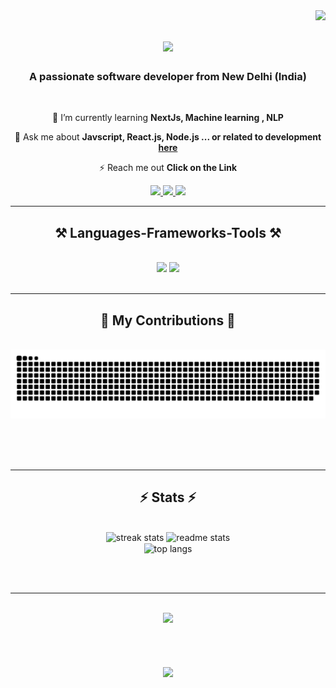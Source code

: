 <img align="right" src="https://visitor-badge.laobi.icu/badge?page_id=ajmal117.ajmal117" />

<h1 align="center">
    <img src="https://readme-typing-svg.herokuapp.com/?font=Righteous&size=35&center=true&vCenter=true&width=500&height=70&duration=4000&lines=Hi+There!+👋;+I'm+Ajmal+Ali!;" />
</h1>

<h3 align="center">A passionate software developer from New Delhi (India) </h3>

<br/>

<div align="center">
 
 <!-- 🔭 I’m currently working on **a marketplace** -->
 
 🌱 I’m currently learning **NextJs, Machine learning , NLP**

💬 Ask me about **Javscript, React.js, Node.js ... or related to development [here](https://github.com/ajmal117/ajmal117/issues)**

⚡ Reach me out **Click on the Link**

 </div>
 
<div align="center"> 
  <a href="mailto:ajmal07jmi@gmail.com">
    <img src="https://img.shields.io/badge/Gmail-333333?style=for-the-badge&logo=gmail&logoColor=red" />
  </a>
  <a href="https://www.linkedin.com/in/ajmalali117" target="_blank">
    <img src="https://img.shields.io/badge/LinkedIn-0077B5?style=for-the-badge&logo=linkedin&logoColor=white" target="_blank" />
  </a>
  <a href="https://ajmal-profile.vercel.app" target="_blank">
     <img src="https://img.shields.io/badge/Portfolio-FF5722?style=for-the-badge&logo=todoist&logoColor=white" target="_blank" /> <!-- sqlite, safari, google-chrome are other good icon options -->
  </a>
</div>

 <hr/>
 
<h2 align="center">⚒️ Languages-Frameworks-Tools ⚒️</h2>
<br/>
<div align="center">
    <img src="https://skillicons.dev/icons?i=react,bootstrap,html,css,vscode,github,figma,tailwind,git" />
    <img src="https://skillicons.dev/icons?i=nodejs,python,javascript,typescript,express,firebase,mongodb,nextjs,mysql" /><br>
</div>

<br/>
<hr/>

<div align="center">
  <h2>🐍 My Contributions 🐍</h2>
  <br>
  <img alt="snake eating my contributions" src="https://raw.githubusercontent.com/ajmal117/ajmal117/output/github-contribution-grid-snake.svg" />
  
  <br/><br/><br/>
</div>

<hr/>

<h2 align="center">⚡ Stats ⚡</h2>
<br>
<div align=center>
  <img width=390 src="https://github-readme-stats.vercel.app/api?username=ajmal117&count_private=true&theme=react&border_radius=10" alt="streak stats"/>
  <img width=390 src="https://github-readme-stats.vercel.app/api?username=ajmal117&count_private=true&show_icons=true&theme=react&rank_icon=github&border_radius=10" alt="readme stats" />
  <br/>
  <img width=325 align="center" src="https://github-readme-stats.vercel.app/api/top-langs/?username=ajmal117&hide=HTML&langs_count=8&layout=compact&theme=react&border_radius=10&size_weight=0.5&count_weight=0.5&exclude_repo=github-readme-stats" alt="top langs" />
</div>

<br/><br/>

<hr/>

<br/>

<div align="center">
  <a href="https://e-book-knng.vercel.app" target="_blank">
     <img src="https://img.shields.io/badge/My-work-FF5722?style=for-the-badge&logo=todoist&logoColor=white" target="_blank" />
  </a>
</div>

<br/>
<h1 align="center">
    <img src="https://readme-typing-svg.herokuapp.com/?font=Righteous&size=35&center=true&vCenter=true&width=500&height=70&duration=4000&lines=Thanx+for+visiting!" />
</h1>

<br/>
